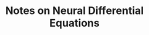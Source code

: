 ---
title: Notes on Neural Differential Equations
summary: My notes on neural differential Equations
created: 2023-05-01
tags: ['NeuralODEs']
toc: true
---